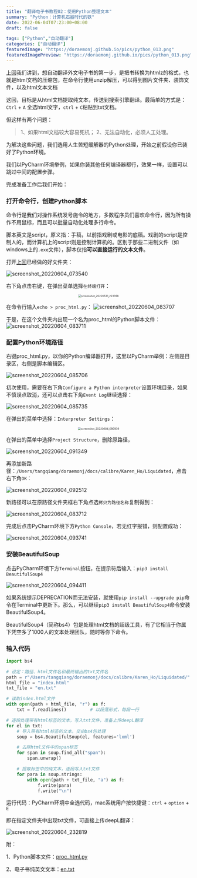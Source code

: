 ```yaml
---
title: "翻译电子书教程02：使用Python整理文本"
summary: "Python：计算机石器时代的铁"
date: 2022-06-04T07:23:00+08:00
draft: false

tags: ["Python","自动翻译"]
categories: ["自动翻译"]
featuredImage: "https://doraemonj.github.io/pics/python_013.png"
featuredImagePreview: "https://doraemonj.github.io/pics/python_013.png"
---
```


[上回](https://doraemonj.github.io/zh-cn/translation_tutorial_01/)我们讲到，想自动翻译外文电子书的第一步，是把书转换为htmlz的格式，也就是html文档的压缩包，在命令行使用unzip解压，可以得到图片文件夹、装饰文件，以及html文本文档

这回，目标是从html文档提取纯文本，传送到搜索引擎翻译。最简单的方式是：`Ctrl` + `A` 全选html文字，`ctrl` + `C`粘贴到txt文档。

但这样有两个问题：

>   1、如果html文档较大容易死机；
>   2、无法自动化，必须人工处理。

为解决这些问题，我们选用人生苦短缓解器的Python处理，开始之前假设你已装好了Python环境。

我们以PyCharm环境举例，如果你装其他任何编译器都行，效果一样，设置可以跳过中间的配置步骤。

完成准备工作后我们开始：

### 打开命令行，创建Python脚本

命令行是我们对操作系统发号施令的地方，多数程序员们喜欢命令行，因为所有操作不用鼠标，而且可以批量自动化处理多行命令。

脚本英文是script，原义指：手稿，以前指戏剧或电影的底稿。戏剧的script是控制人的，而计算机上的script则是控制计算机的。区别于那些二进制文件（如windows上的`.exe`文件），脚本仅指**可以直接运行的文本文件**。

打开[上回](https://doraemonj.github.io/zh-cn/translation_tutorial_01/)已经做的好文件夹：

![screenshot_20220604_073540](https://doraemonj.github.io/pics/screenshot_20220604_073540.png)

右下角点击右键，在弹出菜单选择`在终端打开`：

<div align="center"><img src="https://doraemonj.github.io/pics/screenshot_20220531_223358.png" alt="screenshot_20220531_223358" style="zoom:50%;" /></div>

在命令行输入`echo > proc_html.py`：
![screenshot_20220604_083707](https://doraemonj.github.io/pics/screenshot_20220604_083707.png)

于是，在这个文件夹内出现一个名为proc_html的Python脚本文件：
![screenshot_20220604_083711](https://doraemonj.github.io/pics/screenshot_20220604_083711.png)

### 配置Python环境路径

右键proc_html.py，以你的Python编译器打开，这里以PyCharm举例：左侧是目录区，右侧是脚本编辑区。

![screenshot_20220604_085706](https://doraemonj.github.io/pics/screenshot_20220604_085706.png)

初次使用，需要在右下角`Configure a Python interpreter`设置环境目录，如果不慎误点取消，还可以点击右下角`Event Log`继续选择：

![screenshot_20220604_085735](https://doraemonj.github.io/pics/screenshot_20220604_085735.png)

在弹出的菜单中选择：`Interpreter Settings`：

<div align="center"><img src="https://doraemonj.github.io/pics/screenshot_20220604_090939.png" alt="screenshot_20220604_090939" style="zoom:50%;" /></div>

在弹出的菜单中选择`Project Structure`，删除原路径，

![screenshot_20220604_091349](https://doraemonj.github.io/pics/screenshot_20220604_091349.png)

再添加新路径：`/Users/tangqiang/doraemonj/docs/calibre/Karen_Ho/Liquidated`，点击右下角`OK`：

![screenshot_20220604_092512](https://doraemonj.github.io/pics/screenshot_20220604_092512.png)

新路径可以在原路径文件夹框右下角点选`拷贝为路径名称`复制得到：

![screenshot_20220604_083712](https://doraemonj.github.io/pics/screenshot_20220604_083712.png)

完成后点击PyCharm环境下方`Python Console`，若无红字报错，则配置成功：

![screenshot_20220604_093741](https://doraemonj.github.io/pics/screenshot_20220604_093741.png)

### 安装BeautifulSoup

点击PyCharm环境下方`Terminal`按钮，在提示符后输入：`pip3 install BeautifulSoup4`

![screenshot_20220604_094411](https://doraemonj.github.io/pics/screenshot_20220604_094411.png)

如果系统提示DEPRECATION而无法安装，就使用`pip install --upgrade pip`命令在Terminal中更新下。那么，可以继续`pip3 install BeautifulSoup4`命令安装BeautifulSoup4。

BeautifulSoup4（简称bs4）包是处理html文档的超级工具，有了它相当于你属下凭空多了1000人的文本处理团队，随时等你下命令。

### 输入代码

```Python
import bs4

# 设定：路径、html文件名和最终输出的txt文件名
path = r"/Users/tangqiang/doraemonj/docs/calibre/Karen_Ho/Liquidated/" #注意路径名最后有一个斜杠
html_file = "index.html"
txt_file = "en.txt"

# 读取index.html文件
with open(path + html_file, "r") as f:
    txt = f.readlines()         # 以段落形式，每段一行

# 逐段处理带有html标签的文本，写入txt文件，准备上传deepL翻译
for el in txt:
    # 导入带有html标签的文本，交由bs4包处理
    soup = bs4.BeautifulSoup(el, features='lxml')

    # 去除html文件中的span标签
    for span in soup.find_all("span"):
        span.unwrap()

    # 提取标签中的纯文本，逐段写入txt文件
    for para in soup.strings:
        with open(path + txt_file, "a") as f:
            f.write(para)
            f.write("\n")

```

运行代码：PyCharm环境中全选代码，mac系统用户按快捷键：`ctrl` + `option` + `E`

即在指定文件夹中出现txt文件，可直接上传deepL翻译：

![screenshot_20220604_232819](https://doraemonj.github.io/pics/screenshot_20220604_232819.png)

附：

1、Python脚本文件：[proc_html.py](https://doraemonj.github.io/docs/calibre/Karen_Ho/proc_html.py)

2、电子书纯英文文本：[en.txt](https://doraemonj.github.io/docs/calibre/Karen_Ho/Liquidated/en.txt)
